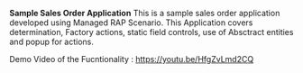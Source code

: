 **Sample Sales Order Application**
This is a sample sales order application developed using Managed RAP Scenario. This Application covers determination, Factory actions, static field controls, use of Absctract entities and popup for actions.

Demo Video of the Fucntionality : https://youtu.be/HfgZvLmd2CQ
